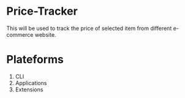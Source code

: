 # Price-Tracker

This will be used to track the price of selected item from different e-commerce website.

# Plateforms

1. CLI
2. Applications
3. Extensions
